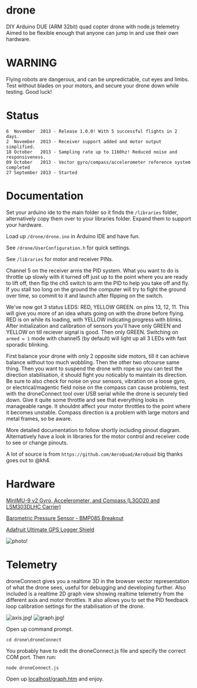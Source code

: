 drone
=====

DIY Arduino DUE (ARM 32bit) quad copter drone with node.js telemetry
Aimed to be flexible enough that anyone can jump in and use their own hardware.

WARNING
=======

Flying robots are dangerous, and can be unpredictable, cut eyes and limbs. Test without blades on your motors, and secure your drone down while testing. Good luck!

Status
=======

    6  November  2013 - Release 1.0.0! With 5 successful flights in 2 days.
    2  November  2013 - Receiver support added and motor output simplified.
    18 October   2013 - Sampling rate up to 1160hz! Reduced noise and responsiveness.
    09 October   2013 - Vector gyro/compass/accelerometer reference system completed
    27 September 2013 - Started

Documentation
=============

Set your arduino ide to the main folder so it finds the `/libraries` folder, alternatively copy them over to your libraries folder. Expand them to support your hardware.

Load up `/drone/drone.ino` in Arduino IDE and have fun.

See `/drone/UserConfiguration.h` for quick settings. 

See `/libraries` for motor and receiver PINs.

Channel 5 on the receiver arms the PID system. What you want to do is throttle up slowly with it turned off just up to the point where you are ready to lift off, then flip the ch5 switch to arm the PID to help you take off and fly. If you stall too long on the ground the computer will try to fight the ground over time, so commit to it and launch after flipping on the switch.

We've now got 3 status LEDS: RED, YELLOW GREEN. on pins 13, 12, 11. This will give you more of an idea whats going on with the drone before flying. RED is on while its loading, with YELLOW indicating progress with blinks. After initialization and calibration of sensors you'll have only GREEN and YELLOW on till reciever signal is good. Then only GREEN. Switching on `armed = 1` mode with channel5 (by default) will light up all 3 LEDs with fast sporadic blinking.

First balance your drone with only 2 opposite side motors, till it can achieve balance without too much wobbling. Then the other two ofcourse same thing. Then you want to suspend the drone with rope so you can test the direction stabilisation, it should fight you noticably to maintain its direction. Be sure to also check for noise on your sensors, vibration on a loose gyro, or electrical/magentic field noise on the compass can cause problems, test with the droneConnect tool over USB serial while the drone is securely tied down. Give it quite some throttle and see that everything looks in manageable range. It shouldnt affect your motor throttles to the point where it becomes unstable. Compass direction is a problem with large motors and metal frames, so be aware.

More detailed documentation to follow shortly including pinout diagram. Alternatively have a look in libraries for the motor control and receiver code to see or change pinouts.

A lot of source is from `https://github.com/AeroQuad/AeroQuad` big thanks goes out to @kh4.

Hardware
=========

[MinIMU-9 v2 Gyro, Accelerometer, and Compass (L3GD20 and LSM303DLHC Carrier)](http://www.pololu.com/catalog/product/1268)

[Barometric Pressure Sensor - BMP085 Breakout](https://www.sparkfun.com/products/11282)

[Adafruit Ultimate GPS Logger Shield](http://www.adafruit.com/products/1272)

![photo!](https://raw.github.com/fluentart/drone2/master/photo.jpg)

Telemetry
===========

droneConnect gives you a realtime 3D in the browser vector representation of what the drone sees, useful for debugging and developing further. Also included is a realtime 2D graph view showing realtime telemetry from the different axis and motor throttles. It also allows you to set the PID feedback loop calibration settings for the stabilisation of the drone.

![axis.jpg!](https://raw.github.com/fluentart/drone2/master/droneConnect/static/img/axis.jpg) ![graph.jpg!](https://raw.github.com/fluentart/drone2/master/droneConnect/static/img/graph.jpg)

Open up command prompt.

`cd drone\droneConnect`

You probably have to edit the droneConnect.js file and specify the correct COM port. Then run:

`node droneConnect.js`

Open up [localhost/graph.htm](http://localhost/) and enjoy.
